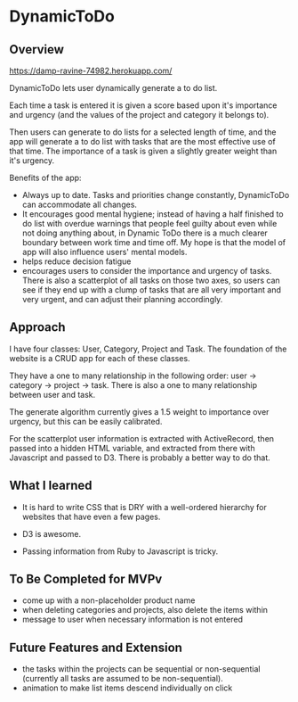 DynamicToDo
=============

Overview
--------

https://damp-ravine-74982.herokuapp.com/

DynamicToDo lets user dynamically generate a to do list.

Each time a task is entered it is given a score based upon it's importance
and urgency (and the values of the project and category it belongs to).

Then users can generate to do lists for a selected length of time, and the app will
generate a to do list with tasks that are the most effective use of that time.
The importance of a task is given a slightly greater weight than it's urgency.

Benefits of the app:

- Always up to date. Tasks and priorities change constantly, DynamicToDo can accommodate
 all changes.
 - It encourages good mental hygiene; instead of having a half finished to do list with
 overdue warnings that people feel guilty about even while not doing anything about,
 in Dynamic ToDo there is a much clearer boundary between work time and time off. My hope
 is that the model of app will also influence users' mental models.
 - helps reduce decision fatigue
 - encourages users to consider the importance and urgency of tasks. There is also a
 scatterplot of all tasks on those two axes, so users can see if they end up with
 a clump of tasks that are all very important and very urgent, and can adjust their
 planning accordingly.


Approach
--------

I have four classes: User, Category, Project and Task. The foundation of the website
is a CRUD app for each of these classes.

They have a one to many relationship in the following order: user -> category -> project -> task.
There is also a one to many relationship between user and task.

The generate algorithm currently gives a 1.5 weight to importance over urgency, but this can be easily calibrated.

For the scatterplot user information is extracted with ActiveRecord, then passed into a hidden HTML variable,
and extracted from there with Javascript and passed to D3. There is probably a better way to do that.


What I learned
------------

- It is hard to write CSS that is DRY with a well-ordered hierarchy for websites that have even a
few pages.

- D3 is awesome.

- Passing information from Ruby to Javascript is tricky.


To Be Completed for MVPv
--------

- come up with a non-placeholder product name
- when deleting categories and projects, also delete the items within
- message to user when necessary information is not entered



Future Features and Extension
-------------

- the tasks within the projects can be sequential or non-sequential (currently all tasks are
  assumed to be non-sequential).
- animation to make list items descend individually on click
